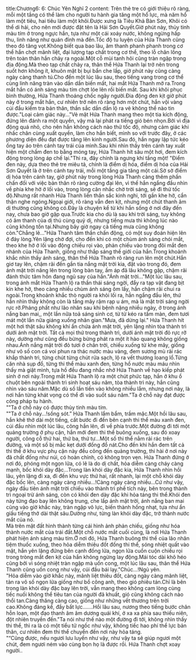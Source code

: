 title:Chương6: 6: Chúc Yên Nghỉ 2
content:
Trên thẻ tre có giới thiệu rõ ràng, mỗi một tầng có thể làm cho người tu hành gia tăng một hổ lực, mà năm hổ làm một tiêu, hai tiêu làm một khôi.Được xưng là Tiêu Khả Bàn Sơn, Khôi có thể di hải, cho nên mới được đặt tên là Hải Sơn Quyết.Giờ phút này, thủy tinh màu tím ở trong ngực hắn, tựa như một cái xoáy nước, không ngừng hấp thu, linh năng như quán đỉnh mà đến.Tốc độ tu luyện của Hứa Thanh cũng theo đó tăng vọt.Không biết qua bao lâu, âm thanh phanh phanh trong cơ thể hắn chợt mãnh liệt, đại lượng tạp chất trong cơ thể, theo lỗ chân lông trên toàn thân hắn chảy ra ngoài.Một cỗ mùi tanh hôi cũng tràn ngập trong địa động.Mà theo tạp chất chảy ra, thân thể Hứa Thanh lại trở nên trong suốt hơn không ít, khuôn mặt bị bụi bẩn che lấp, giờ phút này cũng càng ngày càng thanh tú.Cho đến một lúc lâu sau, theo tiếng vang trong cơ thể cùng linh năng tràn vào dần dần biến mất, hai mắt Hứa Thanh mở ra.Trong mắt hắn có ánh sáng màu tím chợt lóe lên rồi biến mất. Sau khi khôi phục bình thường, Hứa Thanh thoáng chốc ngây người.Đia động đen kịt giờ phút này ở trong mắt hắn, cư nhiên trở nên rõ ràng hơn một chút, hắn vội vàng cúi đầu kiểm tra bản thân, thần sắc dần dần lộ ra vẻ không thể nào tin được."Loại cảm giác này..."Vẻ mặt Hứa Thanh mang theo một tia kích động, đứng lên đánh ra một quyền, vậy mà lại phát ra tiếng gió bén nhọn.Bởi vì địa động quá nhỏ, cho nên hắn không cách nào thử tốc độ, nhưng cảm giác khi nhấc chân cùng xuất quyền, làm cho hắn biết, mình so với trước đây, ở các phương diện đều đạt được tăng lên kinh người.Sau đó, hắn ngay lập tức kéo ống tay áo trên cánh tay trái của mình.Sau khi nhìn thấy trên cánh tay xuất hiện một chấm đen to bằng móng tay, Hứa Thanh hít sâu một hơi, đem kích động trong lòng áp chế lại."Thì ra, đây chính là ngưng khí tầng một! "Điểm đen này, dựa theo thẻ tre miêu tả, chính là điểm dị hóa, điểm dị hóa của Hải Sơn Quyết là ở trên cánh tay trái, mỗi một tầng gia tăng một cái.Sờ sờ điểm dị hóa trên cánh tay, giờ phút này trong lòng Hứa Thanh càng thêm phấn chấn đối với việc bản thân rõ ràng cường đại lên, vì thế hắn ngẩng đầu nhìn về phía khe hở ở lối vào, trong lòng cân nhắc chờ trời sáng, sẽ đi thử tốc độ.Nhưng rất nhanh Hứa Thanh liền thần sắc kinh nghi, tới gần khe hở, cẩn thận nghe ngóng.Ngoại giới, rõ ràng vẫn đen kịt, nhưng một chút thanh âm dị thường cũng không có.Đây là chuyện kể từ khi hắn sống ở nơi đây đến nay, chưa bao giờ gặp qua.Trước kia cho dù là sau khi trời sáng, tuy không có âm thanh của dị thú cùng quỷ dị, nhưng tiếng mưa thì không lúc nào cũng không tồn tại.Nhưng bây giờ ngay cả tiếng mưa cũng không còn."Chẳng lẽ..."Hứa Thanh tâm thần chấn động, có một suy đoán hiện lên ở đáy lòng.Yên lặng chờ đợi, cho đến khi có một chùm ánh sáng chói mắt, theo khe hở ở lối vào động chiếu rọi vào, phản chiếu vào trong đôi mắt đen nhánh của Hứa Thanh, giống như thắp sáng thế giới của hắn.Trong khoảnh khắc nhìn thấy ánh sáng, thân thể Hứa Thanh rõ ràng run lên một chút.Hắn giơ tay lên, chậm rãi đến gần tia nắng mặt trời kia, đặt vào trong đó, đem ánh mặt trời nâng lên trong lòng bàn tay, ấm áp đã lâu không gặp, chậm rãi đánh thức tâm hồn đang ngủ say của hắn."Ánh mặt trời..."Một lúc lâu sau, trong ánh mắt Hứa Thanh lộ ra thần thái sáng ngời, đẩy ra tạp vật đang bịt kín khe hở, theo càng nhiều chùm ánh sáng ôm lấy, hắn chậm rãi chui ra ngoài.Trong khoảnh khắc thò người ra khỏi lối ra, hắn ngẩng đầu lên, thứ hắn nhìn thấy không còn là tầng mây rậm rạp u ám, mà là mặt trời sáng ngời rực rỡ.Phảng phất như lão nhân sau khi bệnh nặng nhiều ngày, ở trong ánh nắng ban mai,, một lần nữa toả sáng sinh cơ, từ từ kéo ra tấm màn, đem tươi mát một lần nữa giáng xuống nhân gian."Mưa, đã dừng lại." Hứa Thanh hít một hơi thật sâu không khí ẩn chứa ánh mặt trời, yên lặng nhìn tòa thành trì dưới ánh mặt trời. Tất cả mọi thứ trong thành trì, dưới ánh mặt trời đỏ rực rỡ này, dường như cũng đều bừng bừng phát ra một ít hào quang không giống nhau.Ánh nắng mặt trời đỏ tươi ở chân trời, chiếu xuống từ khe mây, giống như vô số con cá voi phun ra thác nước màu vàng, đem sương mù rải rác khắp thành trì, từng chút từng chút rửa sạch, lộ ra vết thương loang lổ.Từng căn nhà sụp đổ, từng thi thể màu xanh đen, từng hồ nước màu máu nhìn thấy mà giật mình, tựa hồ đều đang nhắc nhở Hứa Thanh về hạo kiếp phát sinh ở nơi này.Trong mắt Hứa Thanh lộ ra một chút phức tạp, hắn ở khu ổ chuột bên ngoài thành trì sinh hoạt sáu năm, tòa thành trì này, hắn cũng nhìn vào sáu năm.Mặc dù số lần tiến vào không nhiều lắm, nhưng nơi này, là nơi hắn từng khát vọng có thể đi vào suốt sáu năm."Ta ở chỗ này đạt được công pháp tu hành.<br>""Ta ở chỗ này có được thủy tinh màu tím.<br>""Ta ở chỗ này...!sống sót.” Hứa Thanh lẩm bẩm, trầm mặc.Một hồi lâu sau, hắn khẽ thở dài một tiếng, cất bước đi đến bên cạnh thi thể màu xanh đen, cúi đầu nhìn một lúc lâu, cõng hắn lên, đi về phía trước.Một đường đi tới một quảng trường ở phụ cận, hắn mới đem thi thể buông xuống, sau đó xoay người, cõng cỗ thứ hai, thứ ba, thứ tư...Một số thi thể nằm rải rác trên đường, và một số bị mắc kẹt dưới đống đổ nát.Cho đến khi hắn đem tất cả thi thể ở khu vực phụ cận này đều cõng đến quảng trường, thi hài ở nơi này đã chất đống như núi, có hoàn chỉnh, có không trọn vẹn. Hứa Thanh đứng ở nơi đó, phóng một ngọn lửa, có lẽ là do dị chất, hỏa diễm càng cháy càng mạnh, bốc khói dày đặc...Trong làn khói dày đặc kia, Hứa Thanh nhìn hồi lâu, yên lặng đi xa, đi đến khu vực thứ hai, rất nhanh, lại một chỗ khói dày đặc bốc lên, càng ngày càng nhiều...!Càng ngày càng nhiều...Cứ như vậy, ngày đầu tiên ánh mặt trời chiếu vào thành trì phế tích này, bên trong thành trì ngoại trừ ánh sáng, còn có khói đen dày đặc khi hỏa táng thi thể.Khói đen này từng đạo bay lên không trung, che lấp ánh mặt trời, ánh nắng ban mai cũng vào giờ khắc này, tràn ngập vô lực, biến thành hồng nhạt, tựa như ẩn giấu tiếng thở dài thật sâu.Dường như, từng làn khói dày đặc, trở thành nước mắt của nó.<br>Mà trên mặt đất hình thành từng cái hình ảnh phản chiếu, giống như hóa thành nước mắt của trái đất.Một chỗ nước mắt cuối cùng, là nơi Hứa Thanh phát hiện ánh sáng màu tím.Ở nơi đó, Hứa Thanh buông thi thể của lão nhân tiệm thuốc xuống, theo hỏa diễm thiêu đốt đống thi thể, sóng nhiệt quất vào mặt, hắn yên lặng đứng bên cạnh đống lửa, ngọn lửa cuồn cuộn chiếu rọi trong tròng mắt đen kịt của hắn không ngừng lay động.Mái tóc dài khô héo cũng bởi vì sóng nhiệt tràn ngập mà uốn cong, một lúc lâu sau, thân thể Hứa Thanh cũng uốn cong như vậy, cúi đầu bái lạy."Chúc...!Ngủ yên.<br>"Hỏa diễm vào giờ khắc này, mãnh liệt thiêu đốt, càng ngày càng mãnh liệt, tản ra vô số ngọn lửa giống như bồ công anh, theo gió phiêu tán.Chỉ là bên trong làn khói dày đặc bay lên trời, vẫn mang theo không cam lòng cùng tiếc nuối không thể tiêu tan của người đã khuất, gió cũng không cách nào thổi tan.Càng thăng càng cao, giống như những vết thương trên trời cao.Không đáng kể, đầy bất lực.......Hồi lâu sau, nương theo tiếng bước chân hỗn loạn, một đạo thanh âm âm dương quái khí, ở xa xa phía sau thiếu niên, đột nhiên truyền đến."Ta nói như thế nào một đường đi tới, không nhìn thấy thi thể, thì ra là có một tiểu tử ngốc như vậy, không tiếc hao phí thể lực bản thân, cư nhiên đem thi thể chuyển đến nơi này hỏa táng.<br>"“Cũng được, nếu ngươi lưu luyến như vậy, như vậy ta sẽ giúp ngươi một chút, đem ngươi ném vào cùng bọn họ là được rồi. Hứa Thanh chợt xoay người..<br>